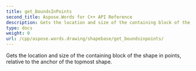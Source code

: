```yaml
---
title: get_BoundsInPoints
second_title: Aspose.Words for C++ API Reference
description: Gets the location and size of the containing block of the shape in points, relative to the anchor of the topmost shape. 
type: docs
weight: 0
url: /cpp/aspose.words.drawing/shapebase/get_boundsinpoints/
---
```


Gets the location and size of the containing block of the shape in points, relative to the anchor of the topmost shape. 

